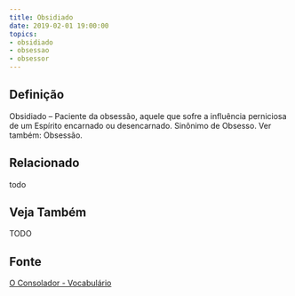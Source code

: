 ```yaml
---
title: Obsidiado
date: 2019-02-01 19:00:00
topics:
- obsidiado
- obsessao
- obsessor
---
```


## Definição
Obsidiado – Paciente da obsessão, aquele que sofre a influência perniciosa de
um Espírito encarnado ou desencarnado. Sinônimo de Obsesso. Ver também:
Obsessão.

## Relacionado
todo

## Veja Também
TODO

## Fonte
[O Consolador - Vocabulário](http://www.oconsolador.com.br/linkfixo/vocabulario/principal.html)

